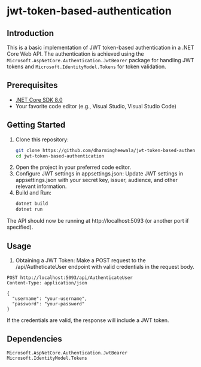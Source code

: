# jwt-token-based-authentication

## Introduction

This is a basic implementation of JWT token-based authentication in a .NET Core Web API. The authentication is achieved using the `Microsoft.AspNetCore.Authentication.JwtBearer` package for handling JWT tokens and `Microsoft.IdentityModel.Tokens` for token validation.

## Prerequisites

- [.NET Core SDK 8.0](https://dotnet.microsoft.com/download/dotnet-core/3.1)
- Your favorite code editor (e.g., Visual Studio, Visual Studio Code)

## Getting Started

1. Clone this repository:
   ```bash
   git clone https://github.com/dharmingheewala/jwt-token-based-authentication.git jwt-token-based-authentication
   cd jwt-token-based-authentication
2. Open the project in your preferred code editor.
3. Configure JWT settings in appsettings.json: Update JWT settings in appsettings.json with your secret key, issuer, audience, and other relevant information.
4. Build and Run:
	```bash
	dotnet build
	dotnet run
The API should now be running at http://localhost:5093 (or another port if specified).

## Usage

1. Obtaining a JWT Token: Make a POST request to the /api/AutheticateUser endpoint with valid credentials in the request body.

```
POST http://localhost:5093/api/AuthenticateUser
Content-Type: application/json

{
  "username": "your-username",
  "password": "your-password"
}
```

If the credentials are valid, the response will include a JWT token.

## Dependencies

	Microsoft.AspNetCore.Authentication.JwtBearer
	Microsoft.IdentityModel.Tokens
